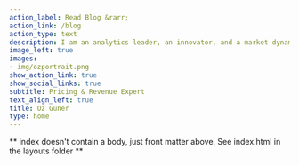 ```yaml
---
action_label: Read Blog &rarr;
action_link: /blog
action_type: text
description: I am an analytics leader, an innovator, and a market dynamics expert. I empower organizations to optimize their revenue potential by implementing scalable pricing strategies that cater to diverse customer segments and competitive landscapes. Currently, I am leading revenue and pricing strategy initiatives at The Predictive Index.
image_left: true
images:
- img/ozportrait.png
show_action_link: true
show_social_links: true
subtitle: Pricing & Revenue Expert
text_align_left: true
title: Oz Guner
type: home
---
```


** index doesn't contain a body, just front matter above.
See index.html in the layouts folder **
